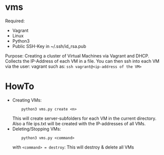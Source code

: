 # vms

Required:
  - Vagrant
  - Linux
  - Python3
  - Public SSH-Key in ~/.ssh/id_rsa.pub
  
Purpose:
  Creating a cluster of Virtual Machines via Vagrant and DHCP. Collects the IP-Address of each VM in a file. You can then ssh into each VM via the user: vagrant such as: `ssh vagrant@<ip-address of the VM>`
  
# HowTo
  - Creating <n> VMs: 
      ```
          python3 vms.py create <n>
      ```
    This will create server-subfolders for each VM in the current directory.
    Also a file ips.txt will be created with the IP-addresses of all VMs.
  - Deleting/Stopping VMs: 
      ```
          python3 vms.py <command>
      ```
    with `<command> = destroy`: This will destroy & delete all VMs
